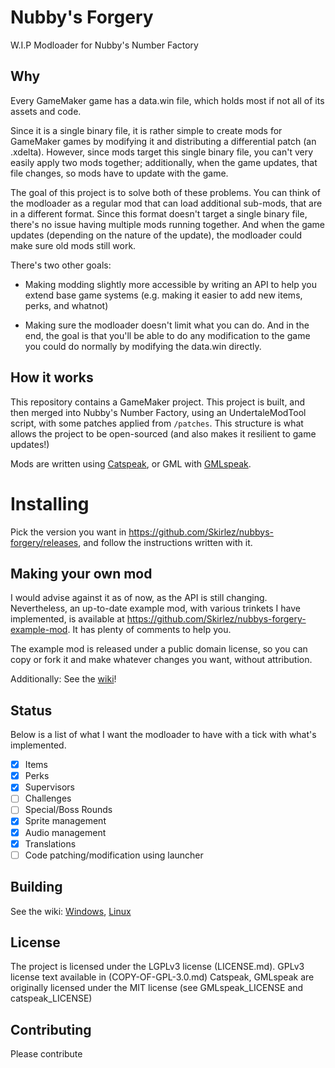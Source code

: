 # Nubby's Forgery
W.I.P Modloader for Nubby's Number Factory

## Why
Every GameMaker game has a data.win file, which holds most if not all of its assets and code.

Since it is a single binary file, it is rather simple to create mods for GameMaker games by modifying it and distributing a differential patch (an .xdelta).
However, since mods target this single binary file, you can't very easily apply two mods together; additionally, when the game updates, that file changes,
so mods have to update with the game.

The goal of this project is to solve both of these problems. You can think of the modloader as a regular mod that can load additional sub-mods, that are in a different format.
Since this format doesn't target a single binary file, there's no issue having multiple mods running together. And when the game updates (depending on the nature of the update), the modloader could make sure old mods still work.

There's two other goals:

- Making modding slightly more accessible by writing an API to help you extend base game systems (e.g. making it easier to add new items, perks, and whatnot)

- Making sure the modloader doesn't limit what you can do. And in the end, the goal is that you'll be able to do any modification to the game you could do normally
by modifying the data.win directly.

## How it works
This repository contains a GameMaker project. This project is built, and then merged into Nubby's Number Factory, using an UndertaleModTool script, 
with some patches applied from `/patches`.
This structure is what allows the project to be open-sourced (and also makes it resilient to game updates!)

Mods are written using [Catspeak](https://www.katsaii.com/catspeak-lang/), or GML with [GMLspeak](https://docs.tabularelf.com/GMLspeak/).

# Installing
Pick the version you want in https://github.com/Skirlez/nubbys-forgery/releases, and follow the instructions written with it.

## Making your own mod
I would advise against it as of now, as the API is still changing. Nevertheless, an up-to-date example mod, with various trinkets I have implemented, is
available at https://github.com/Skirlez/nubbys-forgery-example-mod. It has plenty of comments to help you.

The example mod is released under a public domain license, so you can copy or fork it and make whatever changes you want, without attribution.

Additionally: See the [wiki](https://github.com/Skirlez/nubbys-forgery/wiki)! 

## Status
Below is a list of what I want the modloader to have with a tick with what's implemented.
- [x] Items
- [x] Perks
- [x] Supervisors
- [ ] Challenges
- [ ] Special/Boss Rounds
- [x] Sprite management
- [x] Audio management
- [x] Translations
- [ ] Code patching/modification using launcher

## Building
See the wiki: [Windows](https://github.com/Skirlez/nubbys-forgery/wiki/Building-Nubby's-Forgery-(Windows)), [Linux](https://github.com/Skirlez/nubbys-forgery/wiki/Building-Nubby's-Forgery-(Linux))

## License
The project is licensed under the LGPLv3 license (LICENSE.md). GPLv3 license text available in (COPY-OF-GPL-3.0.md)
Catspeak, GMLspeak are originally licensed under the MIT license (see GMLspeak_LICENSE and catspeak_LICENSE)


## Contributing
Please contribute